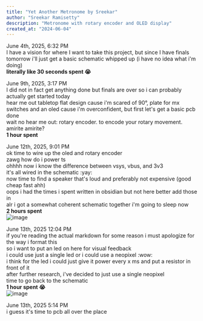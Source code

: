 ```yaml
---
title: "Yet Another Metronome by Sreekar"
author: "Sreekar Ramisetty"
description: "Metronome with rotary encoder and OLED display"
created_at: "2024-06-04"
---
```

June 4th, 2025, 6:32 PM<br>
I have a vision for where I want to take this project, but since I have finals tomorrow i'll just get a basic schematic whipped up (i have no idea what i'm doing)<br>
**literally like 30 seconds spent 😭**

June 9th, 2025, 3:17 PM<br>
I did not in fact get anything done but finals are over so i can probably actually get started today<br>
hear me out tabletop flat design cause i'm scared of 90°, plate for mx switches and an oled cause i'm overconfident, but first let's get a basic pcb done<br>
wait no hear me out: rotary encoder. to encode your rotary movement. amirite amirite?<br>
**1 hour spent**

June 12th, 2025, 9:01 PM<br>
ok time to wire up the oled and rotary encoder<br>
zawg how do i power ts<br>
ohhhh now i know the difference between vsys, vbus, and 3v3<br>
it's all wired in the schematic :yay:<br>
now time to find a speaker that's loud and preferably not expensive (good cheap fast ahh)<br>
oops i had the times i spent written in obsidian but not here better add those in<br>
alr i got a somewhat coherent schematic together i'm going to sleep now<BR>
**2 hours spent**<Br>
![image](https://github.com/user-attachments/assets/2f0a98d8-5abc-4798-82a3-cdeb3fe6c601)

June 13th, 2025 12:04 PM<br>
if you're reading the actual markdown for some reason i must apologize for the way i format this<br>
so i want to put an led on here for visual feedback<br>
i could use just a single led or i could use a neopixel :wow:<br>
i think for the led i could just give it power every x ms and put a resistor in front of it<br>
after further research, i've decided to just use a single neopixel<br>
time to go back to the schematic<br>
**1 hour spent 😭**<Br>
![image](https://github.com/user-attachments/assets/9e1ceb6b-07de-433f-a93d-45f6c441fbab)


June 13th, 2025 5:14 PM<br>
i guess it's time to pcb all over the place<br>
